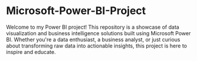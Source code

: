# Microsoft-Power-BI-Project
Welcome to my Power BI project! This repository is a showcase of data visualization and business intelligence solutions built using Microsoft Power BI. Whether you're a data enthusiast, a business analyst, or just curious about transforming raw data into actionable insights, this project is here to inspire and educate.
